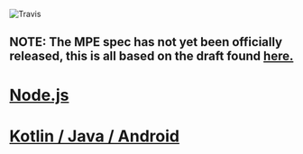 ![Travis](https://travis-ci.org/dupontgu/mpe-kt.svg?branch=master)

## NOTE: The MPE spec has not yet been officially released, this is all based on the draft found [here.](https://docs.google.com/document/d/1vpjxoPHw82X3xyNvE6_hsDeL86vloNQZC83NHD8edow/edit#)

# [Node.js](mpe-js/README.md)

# [Kotlin / Java / Android](mpe-jvm/README.md)
